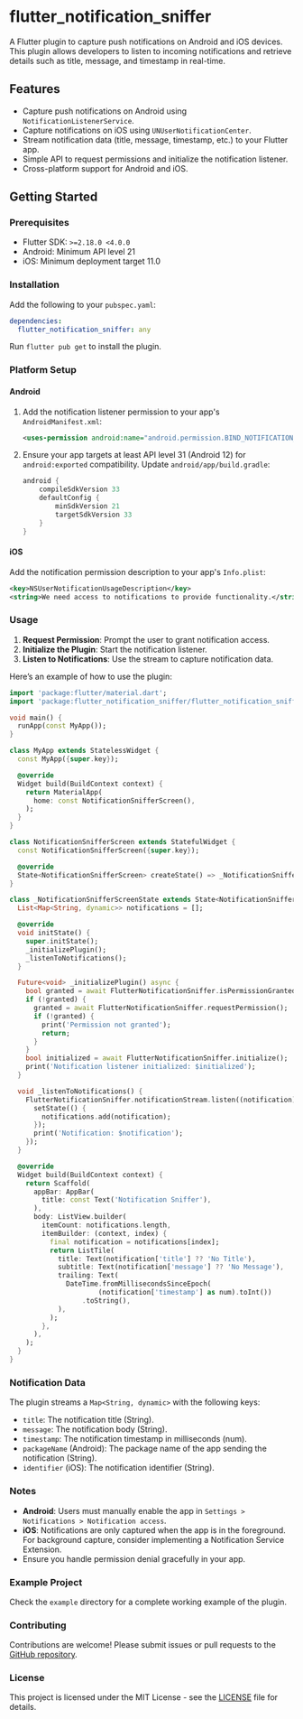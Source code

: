# flutter_notification_sniffer

A Flutter plugin to capture push notifications on Android and iOS devices. This plugin allows developers to listen to incoming notifications and retrieve details such as title, message, and timestamp in real-time.

## Features
- Capture push notifications on Android using `NotificationListenerService`.
- Capture notifications on iOS using `UNUserNotificationCenter`.
- Stream notification data (title, message, timestamp, etc.) to your Flutter app.
- Simple API to request permissions and initialize the notification listener.
- Cross-platform support for Android and iOS.

## Getting Started

### Prerequisites
- Flutter SDK: `>=2.18.0 <4.0.0`
- Android: Minimum API level 21
- iOS: Minimum deployment target 11.0

### Installation
Add the following to your `pubspec.yaml`:

```yaml
dependencies:
  flutter_notification_sniffer: any
```

Run `flutter pub get` to install the plugin.

### Platform Setup

#### Android
1. Add the notification listener permission to your app's `AndroidManifest.xml`:
   ```xml
   <uses-permission android:name="android.permission.BIND_NOTIFICATION_LISTENER_SERVICE" />
   ```
2. Ensure your app targets at least API level 31 (Android 12) for `android:exported` compatibility. Update `android/app/build.gradle`:
   ```gradle
   android {
       compileSdkVersion 33
       defaultConfig {
           minSdkVersion 21
           targetSdkVersion 33
       }
   }
   ```

#### iOS
Add the notification permission description to your app's `Info.plist`:
```xml
<key>NSUserNotificationUsageDescription</key>
<string>We need access to notifications to provide functionality.</string>
```

### Usage
1. **Request Permission**: Prompt the user to grant notification access.
2. **Initialize the Plugin**: Start the notification listener.
3. **Listen to Notifications**: Use the stream to capture notification data.

Here’s an example of how to use the plugin:

```dart
import 'package:flutter/material.dart';
import 'package:flutter_notification_sniffer/flutter_notification_sniffer.dart';

void main() {
  runApp(const MyApp());
}

class MyApp extends StatelessWidget {
  const MyApp({super.key});

  @override
  Widget build(BuildContext context) {
    return MaterialApp(
      home: const NotificationSnifferScreen(),
    );
  }
}

class NotificationSnifferScreen extends StatefulWidget {
  const NotificationSnifferScreen({super.key});

  @override
  State<NotificationSnifferScreen> createState() => _NotificationSnifferScreenState();
}

class _NotificationSnifferScreenState extends State<NotificationSnifferScreen> {
  List<Map<String, dynamic>> notifications = [];

  @override
  void initState() {
    super.initState();
    _initializePlugin();
    _listenToNotifications();
  }

  Future<void> _initializePlugin() async {
    bool granted = await FlutterNotificationSniffer.isPermissionGranted();
    if (!granted) {
      granted = await FlutterNotificationSniffer.requestPermission();
      if (!granted) {
        print('Permission not granted');
        return;
      }
    }
    bool initialized = await FlutterNotificationSniffer.initialize();
    print('Notification listener initialized: $initialized');
  }

  void _listenToNotifications() {
    FlutterNotificationSniffer.notificationStream.listen((notification) {
      setState(() {
        notifications.add(notification);
      });
      print('Notification: $notification');
    });
  }

  @override
  Widget build(BuildContext context) {
    return Scaffold(
      appBar: AppBar(
        title: const Text('Notification Sniffer'),
      ),
      body: ListView.builder(
        itemCount: notifications.length,
        itemBuilder: (context, index) {
          final notification = notifications[index];
          return ListTile(
            title: Text(notification['title'] ?? 'No Title'),
            subtitle: Text(notification['message'] ?? 'No Message'),
            trailing: Text(
              DateTime.fromMillisecondsSinceEpoch(
                      (notification['timestamp'] as num).toInt())
                  .toString(),
            ),
          );
        },
      ),
    );
  }
}
```

### Notification Data
The plugin streams a `Map<String, dynamic>` with the following keys:
- `title`: The notification title (String).
- `message`: The notification body (String).
- `timestamp`: The notification timestamp in milliseconds (num).
- `packageName` (Android): The package name of the app sending the notification (String).
- `identifier` (iOS): The notification identifier (String).

### Notes
- **Android**: Users must manually enable the app in `Settings > Notifications > Notification access`.
- **iOS**: Notifications are only captured when the app is in the foreground. For background capture, consider implementing a Notification Service Extension.
- Ensure you handle permission denial gracefully in your app.

### Example Project
Check the `example` directory for a complete working example of the plugin.

### Contributing
Contributions are welcome! Please submit issues or pull requests to the [GitHub repository](https://github.com/dedyksuntoro/flutter_notification_sniffer).

### License
This project is licensed under the MIT License - see the [LICENSE](LICENSE) file for details.
